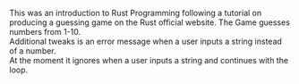 This was an introduction to Rust Programming following a tutorial on producing a guessing game on the Rust official website. 
The Game guesses numbers from 1-10.    
Additional tweaks is an error message when a user inputs a string instead of a number.  
At the moment it ignores when a user inputs a string and continues with the loop. 